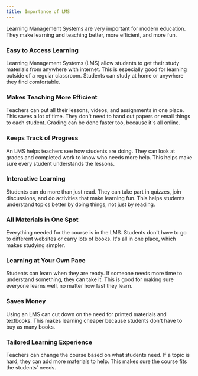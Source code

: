 ```yaml
---
title: Importance of LMS
---
```


Learning Management Systems are very important for modern education. They make learning and teaching better, more efficient, and more fun.

### Easy to Access Learning

Learning Management Systems (LMS) allow students to get their study materials from anywhere with internet. This is especially good for learning outside of a regular classroom. Students can study at home or anywhere they find comfortable.

### Makes Teaching More Efficient

Teachers can put all their lessons, videos, and assignments in one place. This saves a lot of time. They don't need to hand out papers or email things to each student. Grading can be done faster too, because it's all online.

### Keeps Track of Progress

An LMS helps teachers see how students are doing. They can look at grades and completed work to know who needs more help. This helps make sure every student understands the lessons.

### Interactive Learning

Students can do more than just read. They can take part in quizzes, join discussions, and do activities that make learning fun. This helps students understand topics better by doing things, not just by reading.

### All Materials in One Spot

Everything needed for the course is in the LMS. Students don't have to go to different websites or carry lots of books. It's all in one place, which makes studying simpler.

### Learning at Your Own Pace

Students can learn when they are ready. If someone needs more time to understand something, they can take it. This is good for making sure everyone learns well, no matter how fast they learn.

### Saves Money

Using an LMS can cut down on the need for printed materials and textbooks. This makes learning cheaper because students don't have to buy as many books.

### Tailored Learning Experience

Teachers can change the course based on what students need. If a topic is hard, they can add more materials to help. This makes sure the course fits the students' needs.

